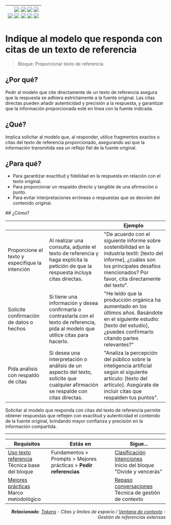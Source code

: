 <div align=right>

|[![](https://img.shields.io/badge/-Inicio-FFF?style=flat&logo=Emlakjet&logoColor=black)](/README.md) [![](https://img.shields.io/badge/-Introducción-FFF?style=flat&logo=abbrobotstudio&logoColor=black)](/documentos/intro.md) [![](https://img.shields.io/badge/-Modelos_de_lenguaje-FFF?style=flat&logo=LiveChat&logoColor=black)](/documentos/LLMs.md) [![](https://img.shields.io/badge/-Panorámica-FFF?style=flat&logo=openstreetmap&logoColor=black)](/documentos/panoramica.md)<br>  [![](https://img.shields.io/badge/-Prompts-FFF?style=flat&logo=Proton&logoColor=black)](/documentos/prompts/README.md) [![](https://img.shields.io/badge/-Ing,_de_prompts-FFF?style=flat&logo=googleearthengine&logoColor=black)](/documentos/ingenieriaDePrompts/README.md) [![](https://img.shields.io/badge/-Patrones-FFF?style=flat&logo=textpattern&logoColor=black)](/documentos/ingenieriaDePrompts/patrones/README.md) [![](https://img.shields.io/badge/8vP-FFF?style=flat&logo=v8&logoColor=black)](/documentos/prompts/mejoresPracticas/8virtudesDelPrompting.md) [![](https://img.shields.io/badge/-Casos_de_uso-FFF?style=flat&logo=gitbook&logoColor=black)](/documentos/casosDeUso/README.md)|
|-:|

</div>

# Indique al modelo que responda con citas de un texto de referencia

> Bloque: Proporcionar texto de referencia

## ¿Por qué?

Pedir al modelo que cite directamente de un texto de referencia asegura que la respuesta se adhiera estrictamente a la fuente original. Las citas directas pueden añadir autenticidad y precisión a la respuesta, y garantizar que la información proporcionada esté en línea con la fuente indicada.

## ¿Qué?

Implica solicitar al modelo que, al responder, utilice fragmentos exactos o citas del texto de referencia proporcionado, asegurando así que la información transmitida sea un reflejo fiel de la fuente original.

## ¿Para qué?

- Para garantizar exactitud y fidelidad en la respuesta en relación con el texto original.
- Para proporcionar un respaldo directo y tangible de una afirmación o punto.
- Para evitar interpretaciones erróneas o respuestas que se desvíen del contenido original.

## ¿Cómo?

|||Ejemplo|
|-|-|-|
Proporcione el texto y especifique la intención|Al realizar una consulta, adjunte el texto de referencia y haga explícita la petición de que la respuesta incluya citas directas.|"De acuerdo con el siguiente informe sobre sostenibilidad en la industria textil: [texto del informe], ¿cuáles son los principales desafíos mencionados? Por favor, cita directamente del texto".
Solicite confirmación de datos o hechos|Si tiene una información y desea confirmarla o contrastarla con el texto de referencia, pida al modelo que utilice citas para hacerlo.|"He leído que la producción orgánica ha aumentado en los últimos años. Basándote en el siguiente estudio: [texto del estudio], ¿puedes confirmarlo citando partes relevantes?"
Pida análisis con respaldo de citas|Si desea una interpretación o análisis de un aspecto del texto, solicite que cualquier afirmación se respalde con citas directas.|"Analiza la percepción del público sobre la inteligencia artificial según el siguiente artículo: [texto del artículo]. Asegúrate de incluir citas que respalden tus puntos".

Solicitar al modelo que responda con citas del texto de referencia permite obtener respuestas que reflejen con exactitud y autenticidad el contenido de la fuente original, brindando mayor confianza y precisión en la información compartida.

---

<div align=right>

|Requisitos|Estás en|Sigue...|
|-|-|-|
|[Uso texto referencia](usoTextoReferencia.md)<br>Técnica base del bloque|Fundamentos > Prompts > Mejores prácticas > **Pedir referencias**|[Clasificación intenciones](clasificacionIntenciones.md)<br>Inicio del bloque "Divide y vencerás"
|[Mejores prácticas](README.md)<br>Marco metodológico||[Repaso conversaciones](repasoDeVezEnCuando.md)<br>Técnica de gestión de contexto

<i>**Relacionado**: [Tokens](../tokens.md) - Citas y límites de espacio / [Ventana de contexto](../ventanaDeContexto.md) - Gestión de referencias extensas</i>

</div>